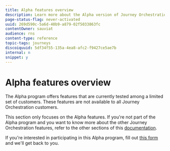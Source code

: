 ```yaml
---
title: Alpha features overview
description: Learn more about the Alpha version of Journey Orchestration.
page-status-flag: never-activated
uuid: 269d590c-5a6d-40b9-a879-02f5033863fc
contentOwner: sauviat
audience: rns
content-type: reference
topic-tags: journeys
discoiquuid: 5df34f55-135a-4ea8-afc2-f9427ce5ae7b
internal: n
snippet: y
---
```


# Alpha features overview

The Alpha program offers features that are currently tested among a limited set of customers. These features are not available to all Journey Orchestration customers.

This section only focuses on the Alpha features. If you're not part of the Alpha program and you want to know more about the other Journey Orchestration features, refer to the other sections of this [documentation](../../journey-orchestration-home.md).

If you're interested in participating in this Alpha program, fill out [this form](https://forms.office.com/Pages/ResponsePage.aspx?id=Wht7-jR7h0OUrtLBeN7O4RuhNDklrkhHrsBisppjRThURDJTTUxWSTBJQU1OSTBTVjMwUDRIQURDNS4u) and we'll get back to you.

 
